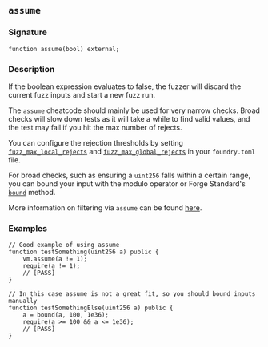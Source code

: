 ## `assume`

### Signature

```solidity
function assume(bool) external;
```

### Description

If the boolean expression evaluates to false, the fuzzer will discard the current fuzz inputs and start a new fuzz run.

The `assume` cheatcode should mainly be used for very narrow checks.
Broad checks will slow down tests as it will take a while to find valid values, and the test may fail if you hit the max number of rejects.

You can configure the rejection thresholds by setting [`fuzz_max_local_rejects`][max-local-rejects] and [`fuzz_max_global_rejects`][max-global-rejects] in your `foundry.toml` file.

For broad checks, such as ensuring a `uint256` falls within a certain range, you can bound your input with the modulo operator or Forge Standard's [`bound`][forge-std-bound] method.

More information on filtering via `assume` can be found [here][filtering-guide].

### Examples

```solidity
// Good example of using assume
function testSomething(uint256 a) public {
    vm.assume(a != 1);
    require(a != 1);
    // [PASS]
}
```

```solidity
// In this case assume is not a great fit, so you should bound inputs manually
function testSomethingElse(uint256 a) public {
    a = bound(a, 100, 1e36);
    require(a >= 100 && a <= 1e36);
    // [PASS]
}
```

[max-local-rejects]: ./config.md#fuzz_max_local_rejects
[max-global-rejects]: ./config.md#fuzz_max_global_rejects
[forge-std-bound]: https://github.com/foundry-rs/forge-std/blob/e26ae2954bb6d883643b92760d443dd07f413647/src/Test.sol#L125-L146
[filtering-guide]: https://altsysrq.github.io/proptest-book/proptest/tutorial/filtering.html#filtering
